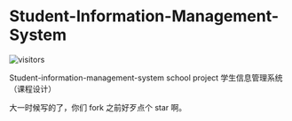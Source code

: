 # Student-Information-Management-System
![visitors](https://visitor-badge.glitch.me/Student-Information-Management-System?page_id=xrandx)

Student-information-management-system school project   学生信息管理系统（课程设计）

大一时候写的了，你们 fork 之前好歹点个 star 啊。
